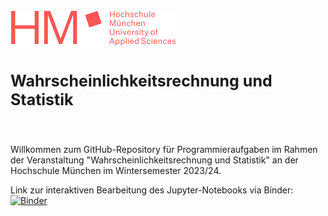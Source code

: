 <img src="logo.png" width="265px">

<h1 style="font-size:25px; text-align:left; margin-bottom: 25px"><b>Wahrscheinlichkeitsrechnung und Statistik</b></h1>
<br>

Willkommen zum GitHub-Repository für Programmieraufgaben im Rahmen der Veranstaltung "Wahrscheinlichkeitsrechnung und Statistik" an der Hochschule München im Wintersemester 2023/24.

Link zur interaktiven Bearbeitung des Jupyter-Notebooks via Binder: &nbsp; [![Binder](https://mybinder.org/badge_logo.svg)](https://mybinder.org/v2/gh/simonhatzesberger/Wahrscheinlichkeitsrechnung_und_Statistik/HEAD?labpath=WuS_Programmieraufgaben.ipynb)
